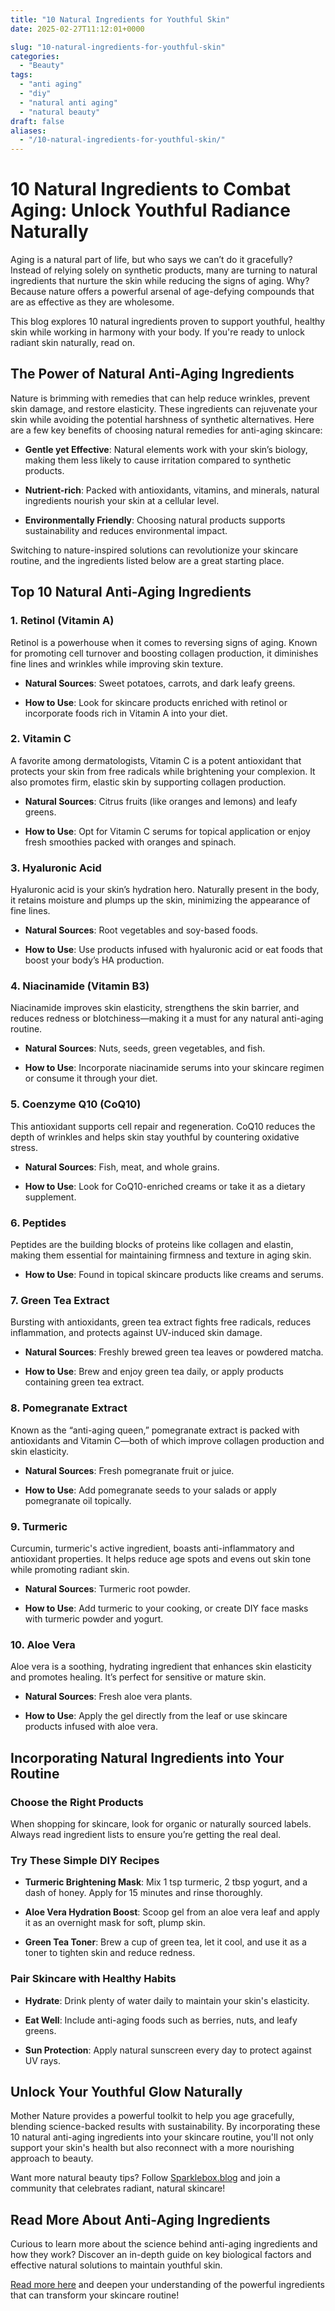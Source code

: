 ```yaml
---
title: "10 Natural Ingredients for Youthful Skin"
date: 2025-02-27T11:12:01+0000

slug: "10-natural-ingredients-for-youthful-skin"
categories:
  - "Beauty"
tags:
  - "anti aging"
  - "diy"
  - "natural anti aging"
  - "natural beauty"
draft: false
aliases:
  - "/10-natural-ingredients-for-youthful-skin/"
---
```

# 10 Natural Ingredients to Combat Aging: Unlock Youthful Radiance Naturally

Aging is a natural part of life, but who says we can’t do it gracefully? Instead of relying solely on synthetic products, many are turning to natural ingredients that nurture the skin while reducing the signs of aging. Why? Because nature offers a powerful arsenal of age-defying compounds that are as effective as they are wholesome.

This blog explores 10 natural ingredients proven to support youthful, healthy skin while working in harmony with your body. If you're ready to unlock radiant skin naturally, read on.

## The Power of Natural Anti-Aging Ingredients

Nature is brimming with remedies that can help reduce wrinkles, prevent skin damage, and restore elasticity. These ingredients can rejuvenate your skin while avoiding the potential harshness of synthetic alternatives. Here are a few key benefits of choosing natural remedies for anti-aging skincare:

- **Gentle yet Effective**: Natural elements work with your skin’s biology, making them less likely to cause irritation compared to synthetic products.

- **Nutrient-rich**: Packed with antioxidants, vitamins, and minerals, natural ingredients nourish your skin at a cellular level.

- **Environmentally Friendly**: Choosing natural products supports sustainability and reduces environmental impact.

Switching to nature-inspired solutions can revolutionize your skincare routine, and the ingredients listed below are a great starting place.

## Top 10 Natural Anti-Aging Ingredients

### 1. Retinol (Vitamin A)

Retinol is a powerhouse when it comes to reversing signs of aging. Known for promoting cell turnover and boosting collagen production, it diminishes fine lines and wrinkles while improving skin texture.

- **Natural Sources**: Sweet potatoes, carrots, and dark leafy greens.

- **How to Use**: Look for skincare products enriched with retinol or incorporate foods rich in Vitamin A into your diet.

### 2. Vitamin C

A favorite among dermatologists, Vitamin C is a potent antioxidant that protects your skin from free radicals while brightening your complexion. It also promotes firm, elastic skin by supporting collagen production.

- **Natural Sources**: Citrus fruits (like oranges and lemons) and leafy greens.

- **How to Use**: Opt for Vitamin C serums for topical application or enjoy fresh smoothies packed with oranges and spinach.

### 3. Hyaluronic Acid

Hyaluronic acid is your skin’s hydration hero. Naturally present in the body, it retains moisture and plumps up the skin, minimizing the appearance of fine lines.

- **Natural Sources**: Root vegetables and soy-based foods.

- **How to Use**: Use products infused with hyaluronic acid or eat foods that boost your body’s HA production.

### 4. Niacinamide (Vitamin B3)

Niacinamide improves skin elasticity, strengthens the skin barrier, and reduces redness or blotchiness—making it a must for any natural anti-aging routine.

- **Natural Sources**: Nuts, seeds, green vegetables, and fish.

- **How to Use**: Incorporate niacinamide serums into your skincare regimen or consume it through your diet.

### 5. Coenzyme Q10 (CoQ10)

This antioxidant supports cell repair and regeneration. CoQ10 reduces the depth of wrinkles and helps skin stay youthful by countering oxidative stress.

- **Natural Sources**: Fish, meat, and whole grains.

- **How to Use**: Look for CoQ10-enriched creams or take it as a dietary supplement.

### 6. Peptides

Peptides are the building blocks of proteins like collagen and elastin, making them essential for maintaining firmness and texture in aging skin.

- **How to Use**: Found in topical skincare products like creams and serums.

### 7. Green Tea Extract

Bursting with antioxidants, green tea extract fights free radicals, reduces inflammation, and protects against UV-induced skin damage.

- **Natural Sources**: Freshly brewed green tea leaves or powdered matcha.

- **How to Use**: Brew and enjoy green tea daily, or apply products containing green tea extract.

### 8. Pomegranate Extract

Known as the “anti-aging queen,” pomegranate extract is packed with antioxidants and Vitamin C—both of which improve collagen production and skin elasticity.

- **Natural Sources**: Fresh pomegranate fruit or juice.

- **How to Use**: Add pomegranate seeds to your salads or apply pomegranate oil topically.

### 9. Turmeric

Curcumin, turmeric's active ingredient, boasts anti-inflammatory and antioxidant properties. It helps reduce age spots and evens out skin tone while promoting radiant skin.

- **Natural Sources**: Turmeric root powder.

- **How to Use**: Add turmeric to your cooking, or create DIY face masks with turmeric powder and yogurt.

### 10. Aloe Vera

Aloe vera is a soothing, hydrating ingredient that enhances skin elasticity and promotes healing. It’s perfect for sensitive or mature skin.

- **Natural Sources**: Fresh aloe vera plants.

- **How to Use**: Apply the gel directly from the leaf or use skincare products infused with aloe vera.

## Incorporating Natural Ingredients into Your Routine

### Choose the Right Products

When shopping for skincare, look for organic or naturally sourced labels. Always read ingredient lists to ensure you’re getting the real deal.

### Try These Simple DIY Recipes

- **Turmeric Brightening Mask**: Mix 1 tsp turmeric, 2 tbsp yogurt, and a dash of honey. Apply for 15 minutes and rinse thoroughly.

- **Aloe Vera Hydration Boost**: Scoop gel from an aloe vera leaf and apply it as an overnight mask for soft, plump skin.

- **Green Tea Toner**: Brew a cup of green tea, let it cool, and use it as a toner to tighten skin and reduce redness.

### Pair Skincare with Healthy Habits

- **Hydrate**: Drink plenty of water daily to maintain your skin's elasticity.

- **Eat Well**: Include anti-aging foods such as berries, nuts, and leafy greens.

- **Sun Protection**: Apply natural sunscreen every day to protect against UV rays.

## Unlock Your Youthful Glow Naturally

Mother Nature provides a powerful toolkit to help you age gracefully, blending science-backed results with sustainability. By incorporating these 10 natural anti-aging ingredients into your skincare routine, you'll not only support your skin's health but also reconnect with a more nourishing approach to beauty.

Want more natural beauty tips? Follow [Sparklebox.blog](https://www.100percentpure.com/blogs/feed/9-top-anti-aging-ingredients-in-natural-skin-care) and join a community that celebrates radiant, natural skincare!

## Read More About Anti-Aging Ingredients

Curious to learn more about the science behind anti-aging ingredients and how they work? Discover an in-depth guide on key biological factors and effective natural solutions to maintain youthful skin.

[Read more here](https://www.byrdie.com/anti-aging-ingredients-biology) and deepen your understanding of the powerful ingredients that can transform your skincare routine!